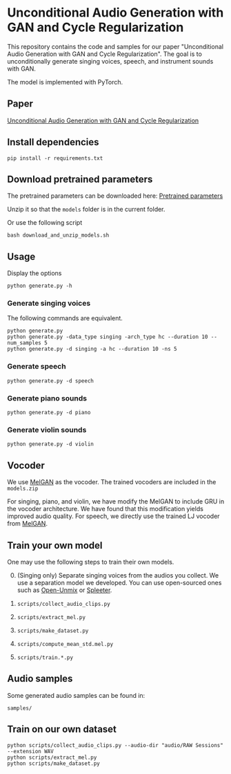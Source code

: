 Unconditional Audio Generation with GAN and Cycle Regularization
================================================================

This repository contains the code and samples for our paper "Unconditional Audio Generation with GAN and Cycle Regularization". The goal is to unconditionally generate singing voices, speech, and instrument sounds with GAN.

The model is implemented with PyTorch. 

## Paper
[Unconditional Audio Generation with GAN and Cycle Regularization](https://arxiv.org/abs/2005.08526)

## Install dependencies
```
pip install -r requirements.txt
```

## Download pretrained parameters

The pretrained parameters can be downloaded here: 
[Pretrained parameters](https://www.dropbox.com/s/sz8flqb9v4d7edz/models.zip)

Unzip it so that the `models` folder is in the current folder.


Or use the following script
```
bash download_and_unzip_models.sh
```

## Usage
Display the options
```
python generate.py -h
```

### Generate singing voices
The following commands are equivalent.
```
python generate.py
python generate.py -data_type singing -arch_type hc --duration 10 --num_samples 5
python generate.py -d singing -a hc --duration 10 -ns 5
```

### Generate speech
```
python generate.py -d speech
```

### Generate piano sounds
```
python generate.py -d piano
```

### Generate violin sounds
```
python generate.py -d violin
```

## Vocoder

We use [MelGAN](https://github.com/descriptinc/melgan-neurips) as the vocoder. The trained vocoders are included in the `models.zip`

For singing, piano, and violin, we have modify the MelGAN to include GRU in the vocoder architecture. We have found that this modification yields improved audio quality. For speech, we directly use the trained LJ vocoder from [MelGAN](https://github.com/descriptinc/melgan-neurips/blob/master/models).


## Train your own model

One may use the following steps to train their own models.

0. (Singing only) Separate singing voices from the audios you collect.
We use a separation model we developed. You can use open-sourced ones such as [Open-Unmix](https://github.com/sigsep/open-unmix-pytorch) or [Spleeter](https://github.com/deezer/spleeter).

1. `scripts/collect_audio_clips.py`
2. `scripts/extract_mel.py`
3. `scripts/make_dataset.py`
4. `scripts/compute_mean_std.mel.py`

5. `scripts/train.*.py`

## Audio samples

Some generated audio samples can be found in:
```
samples/
```


## Train on our own dataset
```
python scripts/collect_audio_clips.py --audio-dir "audio/RAW Sessions" --extension WAV
python scripts/extract_mel.py
python scripts/make_dataset.py
```
